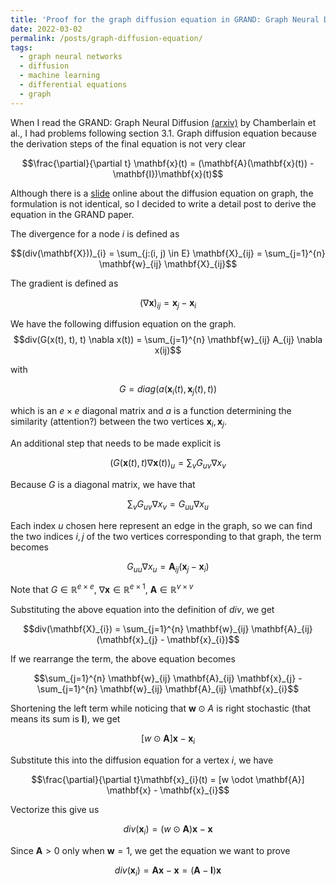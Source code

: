 ```yaml
---
title: 'Proof for the graph diffusion equation in GRAND: Graph Neural Diffusion'
date: 2022-03-02
permalink: /posts/graph-diffusion-equation/
tags:
  - graph neural networks
  - diffusion
  - machine learning
  - differential equations
  - graph
---
```


When I read the GRAND: Graph Neural Diffusion [(arxiv)](https://www.arxiv.org/abs/2106.10934) by Chamberlain et al., I had problems following section 3.1. Graph diffusion equation because the derivation steps of the final equation is not very clear

$$\frac{\partial}{\partial t} \mathbf{x}(t) = (\mathbf{A}(\mathbf{x}(t)) - \mathbf{I})\mathbf{x}(t)$$

Although there is a [slide](https://www.math.fsu.edu/~bertram/lectures/Diffusion.pdf) online about the diffusion equation on graph, the formulation is not identical, so I decided to write a detail post to derive the equation in the GRAND paper.

The divergence for a node $i$ is defined as

$$(div(\mathbf{X}))_{i} = \sum_{j:(i, j) \in E} \mathbf{X}_{ij} = \sum_{j=1}^{n} \mathbf{w}_{ij} \mathbf{X}_{ij}$$

The gradient is defined as 

$${(\nabla \mathbf{x})}_{ij} = \mathbf{x}_{j} - \mathbf{x}_{i}$$

We have the following diffusion equation on the graph.
$$div(G(x(t), t), t) \nabla x(t)) = \sum_{j=1}^{n} \mathbf{w}_{ij} A_{ij} \nabla x(ij)$$

with 

$$G = diag(a(\mathbf{x}_{i}(t), \mathbf{x}_{j}(t),t))$$

which is an $e \times e$ diagonal matrix and $a$ is a function determining the similarity (attention?) between the two vertices $\mathbf{x}_{i}, \mathbf{x}_{j}$. 

An additional step that needs to be made explicit is 

$$(G(\mathbf{x}(t), t) \nabla \mathbf{x}(t))_u = \sum_{v} G_{uv} \nabla x_{v}$$

Because $G$ is a diagonal matrix, we have that

$$\sum_{v} G_{uv} \nabla x_{v} = G_{uu} \nabla x_u$$

Each index $u$ chosen here represent an edge in the graph, so we can find the two indices $i, j$ of the two vertices corresponding to that graph, the term becomes

$$G_{uu} \nabla x_u = \mathbf{A}_{ij} (\mathbf{x}_{j} - \mathbf{x}_{i})$$ 

Note that $G \in \mathbb{R}^{e \times e}$, $\nabla \mathbf{x} \in \mathbb{R}^{e \times 1}$, $\mathbf{A} \in \mathbb{R}^{v \times v}$

Substituting the above equation into the definition of $div$, we get

$$div(\mathbf{X}_{i}) = \sum_{j=1}^{n} \mathbf{w}_{ij} \mathbf{A}_{ij} (\mathbf{x}_{j} - \mathbf{x}_{i})$$

If we rearrange the term, the above equation becomes

$$\sum_{j=1}^{n} \mathbf{w}_{ij} \mathbf{A}_{ij} \mathbf{x}_{j} - \sum_{j=1}^{n} \mathbf{w}_{ij} \mathbf{A}_{ij} \mathbf{x}_{i}$$

Shortening the left term while noticing that $\mathbf{w} \odot A$ is right stochastic (that means its sum is $\mathbf{I}$), we get

$$[w \odot \mathbf{A}] \mathbf{x} - \mathbf{x}_{i}$$

Substitute this into the diffusion equation for a vertex $i$, we have

$$\frac{\partial}{\partial t}\mathbf{x}_{i}(t) = [w \odot \mathbf{A}] \mathbf{x} - \mathbf{x}_{i}$$

Vectorize this give us

$$div(\mathbf{x}_{i}) = (w \odot \mathbf{A}) \mathbf{x} - \mathbf{x}$$

Since $\mathbf{A} > 0$ only when $\mathbf{w} = 1$, we get the equation we want to prove

$$div(\mathbf{x}_{i}) = \mathbf{A} \mathbf{x} - \mathbf{x} = (\mathbf{A} - \mathbf{I}) \mathbf{x}$$